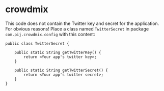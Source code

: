 # crowdmix

This code does not contain the Twitter key and secret for the application. For obvious reasons! 
Place a class named `TwitterSecret` in package `com.pij.crowdmix.config` with this content:


    public class TwitterSecret {

        public static String getTwitterKey() {
            return <Your app's twitter key>;
        }

        public static String getTwitterSecret() {
            return <Your app's twitter secret>;
        }
    }
    
   